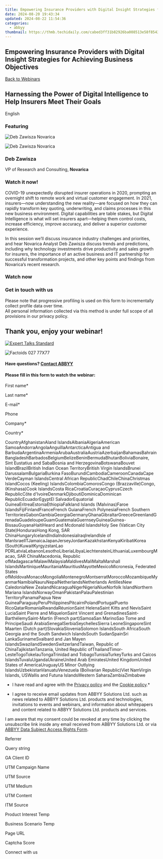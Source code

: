```yaml
---
title: Empowering Insurance Providers with Digital Insight Strategies for Achieving Business Objectives
date: 2024-08-20 19:43:34
updated: 2024-08-22 11:54:36
categories:
  - abbyy
thumbnail: https://thmb.techidaily.com/cabed3ff31b82926ba008513e58f8543d937e5a9afb11a07e4133edf1c0ffefb.jpg
---
```


## Empowering Insurance Providers with Digital Insight Strategies for Achieving Business Objectives

[Back to Webinars](https://tools.techidaily.com/abbyy/products/)

## Harnessing the Power of Digital Intelligence to Help Insurers Meet Their Goals

English

### Featuring

![Deb Zawisza Novarica](https://static2.abbyy.com/abbyycommedia/35571/novarica-forspeakers-186x38.jpg) 

![Deb Zawisza Novarica](https://static4.abbyy.com/abbyycommedia/31832/debzawisza-198x198.png)

### Deb Zawisza 

VP of Research and Consulting, **Novarica**

### Watch it now!

COVID-19 unexpectedly disrupted insurer operations in 2020, prompting an overnight shift to remote work and virtual customer engagement. In 2021, insurers—now understanding the new reality—are focused on how they can rapidly transform key quoting, underwriting, and claims processes in this new business environment. Digital capabilities are table stakes, but Digital Intelligence is what will set insurers apart—helping them control costs, increase efficiency, improve accuracy, and deliver a superior customer experience.

In this session we’ll discuss insurance industry challenges and priorities, and hear Novarica Analyst Deb Zawisza discuss trends and predictions, including why technology investments drive productivity and sales growth for insurers, the importance of an active business and IT partnership for successful transformation projects, and other key points and findings from Novarica’s recent research.

### Watch now

### Get in touch with us

Please note that progressive profiling is used on this form to incrementally collect profile data over time.   
All personal information collected via this method is under full scope of all provisions in our privacy policy.

## Thank you, enjoy your webinar!

[![Expert Talks Standard](https://static4.abbyy.com/abbyycommedia/33028/expert-talks-standard.jpg)](https://www.youtube.com/watch?v=TBsOTyTTz4M) 

![Factoids 027 77X77](https://static4.abbyy.com/abbyycommedia/31652/factoids-027-77x77.svg)

#### Have questions? [Contact ABBYY](https://tools.techidaily.com/abbyy/products/)

#### Please fill in this form to watch the webinar:

First name\*

Last name\*

E-mail\*

Phone

Company\*

Сountry\*

СountryAfghanistanAland IslandsAlbaniaAlgeriaAmerican SamoaAndorraAngolaAnguillaAntarcticaAntigua and BarbudaArgentinaArmeniaArubaAustraliaAustriaAzerbaijanBahamasBahrainBangladeshBarbadosBelgiumBelizeBeninBermudaBhutanBoliviaBonaire, Sint Eustatius and SabaBosnia and HerzegovinaBotswanaBouvet IslandBrazilBritish Indian Ocean TerritoryBritish Virgin IslandsBrunei DarussalamBulgariaBurkina FasoBurundiCambodiaCameroonCanadaCape VerdeCayman IslandsCentral African RepublicChadChileChinaChristmas IslandCocos (Keeling) IslandsColombiaComorosCongo (Brazzaville)Congo, (Kinshasa)Cook IslandsCosta RicaCroatiaCuraçaoCyprusCzech RepublicCôte d'IvoireDenmarkDjiboutiDominicaDominican RepublicEcuadorEgyptEl SalvadorEquatorial GuineaEritreaEstoniaEthiopiaFalkland Islands (Malvinas)Faroe IslandsFijiFinlandFranceFrench GuianaFrench PolynesiaFrench Southern TerritoriesGabonGambiaGeorgiaGermanyGhanaGibraltarGreeceGreenlandGrenadaGuadeloupeGuamGuatemalaGuernseyGuineaGuinea-BissauGuyanaHaitiHeard and Mcdonald IslandsHoly See (Vatican City State)HondurasHong Kong, SAR ChinaHungaryIcelandIndiaIndonesiaIraqIrelandIsle of ManIsraelITJamaicaJapanJerseyJordanKazakhstanKenyaKiribatiKorea (South)KuwaitKyrgyzstanLao PDRLatviaLebanonLesothoLiberiaLibyaLiechtensteinLithuaniaLuxembourgMacao, SAR ChinaMacedonia, Republic ofMadagascarMalawiMalaysiaMaldivesMaliMaltaMarshall IslandsMartiniqueMauritaniaMauritiusMayotteMexicoMicronesia, Federated States ofMoldovaMonacoMongoliaMontenegroMontserratMoroccoMozambiqueMyanmarNamibiaNauruNepalNetherlandsNetherlands AntillesNew CaledoniaNew ZealandNicaraguaNigerNigeriaNiueNorfolk IslandNorthern Mariana IslandsNorwayOmanPakistanPalauPalestinian TerritoryPanamaPapua New GuineaParaguayPeruPhilippinesPitcairnPolandPortugalPuerto RicoQatarRomaniaRwandaRéunionSaint HelenaSaint Kitts and NevisSaint LuciaSaint Pierre and MiquelonSaint Vincent and GrenadinesSaint-BarthélemySaint-Martin (French part)SamoaSan MarinoSao Tome and PrincipeSaudi ArabiaSenegalSerbiaSeychellesSierra LeoneSingaporeSint Maarten (Dutch part)SlovakiaSloveniaSolomon IslandsSouth AfricaSouth Georgia and the South Sandwich IslandsSouth SudanSpainSri LankaSurinameSvalbard and Jan Mayen IslandsSwazilandSwedenSwitzerlandTaiwan, Republic of ChinaTajikistanTanzania, United Republic ofThailandTimor-LesteTogoTokelauTongaTrinidad and TobagoTunisiaTurkeyTurks and Caicos IslandsTuvaluUgandaUkraineUnited Arab EmiratesUnited KingdomUnited States of AmericaUruguayUS Minor Outlying IslandsUzbekistanVanuatuVenezuela (Bolivarian Republic)Viet NamVirgin Islands, USWallis and Futuna IslandsWestern SaharaZambiaZimbabwe

* I have read and agree with the [Privacy policy](https://tools.techidaily.com/abbyy/products/) and the [Cookie policy](https://tools.techidaily.com/abbyy/products/).\*

* I agree to receive email updates from ABBYY Solutions Ltd. such as news related to ABBYY Solutions Ltd. products and technologies, invitations to events and webinars, and information about whitepapers and content related to ABBYY Solutions Ltd. products and services.  
    
I am aware that my consent could be revoked at any time by clicking the unsubscribe link inside any email received from ABBYY Solutions Ltd. or via [ABBYY Data Subject Access Rights Form](https://tools.techidaily.com/abbyy/products/).

Referrer

Query string

GA Client ID

UTM Campaign Name

UTM Source

UTM Medium

UTM Content

ITM Source

Product Interest Temp

Business Scenario Temp

Page URL

Captcha Score

Connect with us

<ins class="adsbygoogle"
     style="display:block"
     data-ad-format="autorelaxed"
     data-ad-client="ca-pub-7571918770474297"
     data-ad-slot="1223367746"></ins>



<ins class="adsbygoogle"
     style="display:block"
     data-ad-client="ca-pub-7571918770474297"
     data-ad-slot="8358498916"
     data-ad-format="auto"
     data-full-width-responsive="true"></ins>
